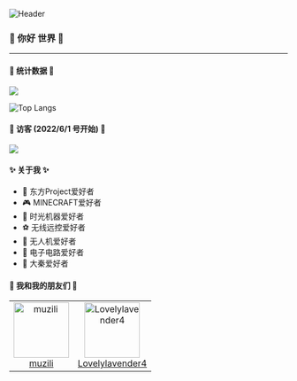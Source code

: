 ![Header](https://capsule-render.vercel.app/api?type=Waving&color=timeGradient&height=200&animation=fadeIn&section=header&text=MuZiLi&fontSize=60)

### 👋 你好 世界 👋
---

#### 🎉 统计数据 🎉
![](https://github-readme-stats.vercel.app/api?username=cngege&show_icons=true&title_color=FFFFFF&icon_color=FFFFFF&text_color=FFFFFF&bg_color=8e8cd8)

![Top Langs](https://github-readme-stats.vercel.app/api/top-langs/?username=cngege&layout=compact&title_color=FFFFFF&text_color=FFFFFF&bg_color=8e8cd8)

#### 🎄 访客 (2022/6/1 号开始) 🎄
![](https://count.getloli.com/get/@cngege?theme=rule34)

#### ✨ 关于我 ✨
- 🎾 东方Project爱好者
- 🎮 MINECRAFT爱好者
- 👒 时光机器爱好者
- ⚽ 无线远控爱好者
- 🧿 无人机爱好者
- 🧩 电子电路爱好者
- 🏴 大秦爱好者
 
#### 👒 我和我的朋友们 👒

<table>
<tr>
 <td align="center">
   <a href="https://github.com/cngege">
     <img src="https://avatars.githubusercontent.com/u/28597788" width="100px;" alt="muzili"/>
   </a>
   <br />
   <a href="https://github.com/cngege">muzili</a> 
 </td>
 <td align="center">
   <a href="https://github.com/Lovelylavender4">
     <img src="https://avatars.githubusercontent.com/u/94376005" width="100px;" alt="Lovelylavender4"/>
   </a>
   <br />
   <a href="https://github.com/Lovelylavender4">Lovelylavender4</a> 
 </td> 
</tr>  
</table>
